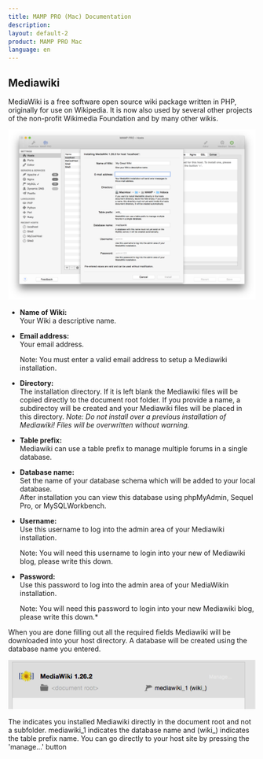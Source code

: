 ```yaml
---
title: MAMP PRO (Mac) Documentation
description: 
layout: default-2
product: MAMP PRO Mac
language: en
---
```


## Mediawiki

MediaWiki is a free software open source wiki package written in PHP, originally for use on Wikipedia. It is now also used by several other projects of the non-profit Wikimedia Foundation and by many other wikis.

![MAMP](MediaWiki.png)

*  **Name of Wiki:**  
   Your Wiki a descriptive name.

*  **Email address:**  
   Your email address.
   <div class="alert" role="alert">
   Note: You must enter a valid email address to setup a Mediawiki installation.
   </div>
*  **Directory:**  
   The installation directory. If it is left blank the Mediawiki files will be copied directly to the document root folder. If you provide a name, a subdirectoy will be created and your Mediawiki files will be placed in this directory. 
   *Note: Do not install over a previous installation of Mediawiki! Files will be overwritten without warning.*  

*  **Table prefix:**  
   Mediawiki can use a table prefix to manage multiple forums in a single database.

*  **Database name:**  
   Set the name of your database schema which will be added to your local database.  
   After installation you can view this database using phpMyAdmin, Sequel Pro, or MySQLWorkbench. 
 
*  **Username:**  
   Use this username to log into the admin area of your Mediawiki installation.  
   <div class="alert" role="alert">
   Note: You will need this username to login into your new of Mediawiki blog, please write this down.
   </div>

*  **Password:**  
   Use this password to log into the admin area of your MediaWikin installation.  
   <div class="alert" role="alert">   
   Note: You will need this password to login into your new Mediawiki blog, please write this down.*
   </div>

When you are done filling out all the required fields Mediawiki will be downloaded into your host directory. A database will be created using the database name you entered.

![MAMP](MediaWikiInstalled.png)

The <document root> indicates you installed Mediawiki directly in the document root and not a subfolder. mediawiki_1 indicates the database name and (wiki_) indicates the table prefix name. You can go directly to your host site by pressing the 'manage...' button






